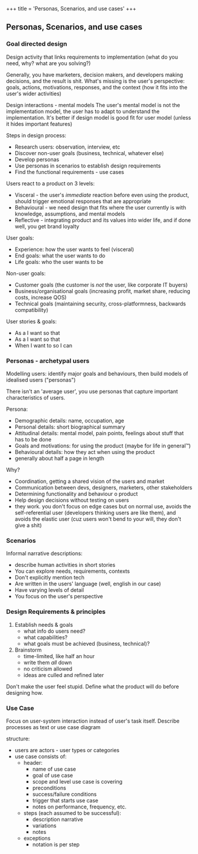 +++
title = 'Personas, Scenarios, and use cases'
+++

## Personas, Scenarios, and use cases
### Goal directed design
Design activity that links requirements to implementation (what do you need, why? what are you solving?)

Generally, you have marketers, decision makers, and developers making decisions, and the result is shit.
What's missing is the user's perspective: goals, actions, motivations, responses, and the context (how it fits into the user's wider activities)

Design interactions - mental models
The user's mental model is not the implementation model, the user has to adapt to understand the implementation.
It's better if design model is good fit for user model (unless it hides important features)

Steps in design process:
* Research users: observation, interview, etc
* Discover non-user goals (business, technical, whatever else)
* Develop personas
* Use personas in scenarios to establish design requirements
* Find the functional requirements - use cases

Users react to a product on 3 levels:
* Visceral - the user's _immediate_ reaction before even using the product, should trigger emotional responses that are appropriate
* Behavioural - we need design that fits where the user currently is with knowledge, assumptions, and mental models
* Reflective - integrating product and its values into wider life, and if done well, you get brand loyalty

User goals:
* Experience: how the user wants to feel (visceral)
* End goals: what the user wants to do
* Life goals: who the user wants to be

Non-user goals:
* Customer goals (the customer is _not_ the user, like corporate IT buyers)
* Business/organisational goals (increasing profit, market share, reducing costs, increase QOS)
* Technical goals (maintaining security, cross-platformness, backwards compatibility)

User stories & goals:
* As a <type of user> I want <some goal> so that <some reason>
* As a <persona> I want <action> so that <expected outcome>
* When <situation> I want to <motivation> so I can <expected outcome>

### Personas - archetypal users
Modelling users: identify major goals and behaviours, then build models of idealised users ("personas")

There isn't an 'average user', you use personas that capture important characteristics of users.

Persona:
* Demographic details: name, occupation, age
* Personal details: short biographical summary
* Attitudinal details: mental model, pain points, feelings about stuff that has to be done
* Goals and motivations: for using the product (maybe for life in general™)
* Behavioural details: how they act when using the product
* generally about half a page in length

Why?
* Coordination, getting a shared vision of the users and market
* Communication between devs, designers, marketers, other stakeholders
* Determining functionality and behaviour o product
* Help design decisions without testing on users
* they work. you don't focus on edge cases but on normal use, avoids the self-referential user (developers thinking users are like them), and avoids the elastic user (cuz users won't bend to your will, they don't give a shit)

### Scenarios
Informal narrative descriptions:
* describe human activities in short stories
* You can explore needs, requirements, contexts
* Don't explicitly mention tech
* Are written in the users' language (well, english in our case)
* Have varying levels of detail
* You focus on the user's perspective

### Design Requirements & principles
1. Establish needs & goals
    * what info do users need?
    * what capabilities?
    * what goals must be achieved (business, technical)?
2. Brainstorm
    * time-limited, like half an hour
    * write them _all_ down
    * no criticism allowed
    * ideas are culled and refined later

Don't make the user feel stupid.
Define what the product will do before designing how.

### Use Case
Focus on user-system interaction instead of user's task itself.
Describe processes as text or use case diagram

structure:
* users are actors - user types or categories
* use case consists of:
    * header:
        * name of use case
        * goal of use case
        * scope and level use case is covering
        * preconditions
        * success/failure conditions
        * trigger that starts use case
        * notes on performance, frequency, etc.
    * steps (each assumed to be successful):
        * description narrative
        * variations
        * notes
    * exceptions
        * notation is per step
